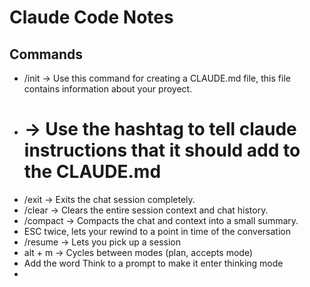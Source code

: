 # Claude Code Notes

## Commands
- /init -> Use this command for creating a CLAUDE.md file, this file contains information about your proyect.
- # -> Use the hashtag to tell claude instructions that it should add to the CLAUDE.md
- /exit -> Exits the chat session completely.
- /clear -> Clears the entire session context and chat history.
- /compact -> Compacts the chat and context into a small summary.
- ESC twice, lets your rewind to a point in time of the conversation
- /resume -> Lets you pick up a session
- alt + m -> Cycles between modes (plan, accepts mode)
- Add the word Think to a prompt to make it enter thinking mode
- 
